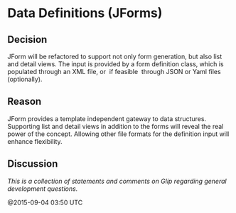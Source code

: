 # Data Definitions (JForms)

## Decision

JForm will be refactored to support not only form generation, but also list and detail views. The 
input is provided by a form definition class, which is populated through an XML file, or ­ if 
feasible ­ through JSON or Yaml files (optionally). 

## Reason

JForm provides a template independent gateway to data structures. Supporting list and detail 
views in addition to the forms will reveal the real power of the concept. Allowing other file 
formats for the definition input will enhance flexibility. 

## Discussion

*This is a collection of statements and comments on Glip regarding general development questions.*

@2015-09-04 03:50 UTC
